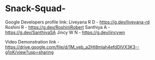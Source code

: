 # Snack-Squad-

Google Developers profile link:
   Liveyana R D - https://g.dev/liveyana-rd
   Roshini R - https://g.dev/RoshiniRobert
   Santhiya A - https://g.dev/SanthiyaSA
   Jincy W N - https://g.dev/jincywn

Video Demonstration link - https://drive.google.com/file/d/1M_yeb_a2Ht8mlah4efdDIVX3K3--g1oK/view?usp=sharing
